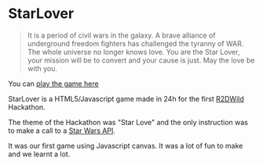 # StarLover

> It is a period of civil wars in the galaxy. A brave alliance of underground freedom fighters has challenged the tyranny of WAR.
> The whole universe no longer knows love. You are the Star Lover, your mission will be to convert and your cause is just. May the love be with you.

You can [play the game here](https://npiriou.github.io/StarLover/)

StarLover is a HTML5/Javascript game made in 24h for the first [R2DWild](https://portfolio-r2dwild.netlify.app/) Hackathon.

The theme of the Hackathon was "Star Love" and the only instruction was to make a call to a [Star Wars API](https://miadil.github.io/starwars-api/).

It was our first game using Javascript canvas. It was a lot of fun to make and we learnt a lot.
